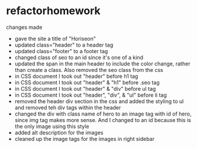 # refactorhomework

changes made
- gave the site a title of "Horiseon"
- updated class="header" to a header tag
- updated class="footer" to a footer tag
- changed class of seo to an id since it's one of a kind
- updated the span in the main header to include the color change, rather than create a class.  Also removed the seo class from the css
-  in CSS document I took out "header" before h1 tag
- in CSS document I took out "header" & "h1" before .seo tag
- in CSS document I took out "header" & "div" before ul tag
- in CSS document I took out "header", "div", & "ul" before li tag
- removed the header div section in the css and added the styling to ul and removed teh div tags within the header
- changed the div with class name of hero to an image tag with id of hero, since img tag makes more sense.  And I changed to an id because this is the only image using this style
- added alt description for the images
- cleaned up the image tags for the images in right sidebar